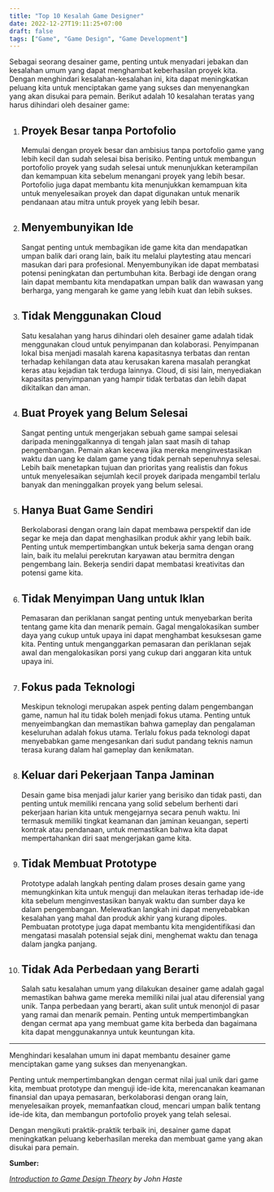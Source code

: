 ```yaml
---
title: "Top 10 Kesalah Game Designer"
date: 2022-12-27T19:11:25+07:00
draft: false
tags: ["Game", "Game Design", "Game Development"]
---
```


Sebagai seorang desainer game, penting untuk menyadari jebakan dan kesalahan umum yang dapat menghambat keberhasilan proyek kita. Dengan menghindari kesalahan-kesalahan ini, kita dapat meningkatkan peluang kita untuk menciptakan game yang sukses dan menyenangkan yang akan disukai para pemain. Berikut adalah 10 kesalahan teratas yang harus dihindari oleh desainer game:


1. ## Proyek Besar tanpa Portofolio
    
    Memulai dengan proyek besar dan ambisius tanpa portofolio game yang lebih kecil dan sudah selesai bisa berisiko. Penting untuk membangun portofolio proyek yang sudah selesai untuk menunjukkan keterampilan dan kemampuan kita sebelum menangani proyek yang lebih besar. Portofolio juga dapat membantu kita menunjukkan kemampuan kita untuk menyelesaikan proyek dan dapat digunakan untuk menarik pendanaan atau mitra untuk proyek yang lebih besar.


1. ## Menyembunyikan Ide
    
    Sangat penting untuk membagikan ide game kita dan mendapatkan umpan balik dari orang lain, baik itu melalui playtesting atau mencari masukan dari para profesional. Menyembunyikan ide dapat membatasi potensi peningkatan dan pertumbuhan kita. Berbagi ide dengan orang lain dapat membantu kita mendapatkan umpan balik dan wawasan yang berharga, yang mengarah ke game yang lebih kuat dan lebih sukses.

1. ## Tidak Menggunakan Cloud
    
    Satu kesalahan yang harus dihindari oleh desainer game adalah tidak menggunakan cloud untuk penyimpanan dan kolaborasi. Penyimpanan lokal bisa menjadi masalah karena kapasitasnya terbatas dan rentan terhadap kehilangan data atau kerusakan karena masalah perangkat keras atau kejadian tak terduga lainnya. Cloud, di sisi lain, menyediakan kapasitas penyimpanan yang hampir tidak terbatas dan lebih dapat dikitalkan dan aman.

1. ## Buat Proyek yang Belum Selesai
    
    Sangat penting untuk mengerjakan sebuah game sampai selesai daripada meninggalkannya di tengah jalan saat masih di tahap pengembangan. Pemain akan kecewa jika mereka menginvestasikan waktu dan uang ke dalam game yang tidak pernah sepenuhnya selesai. Lebih baik menetapkan tujuan dan prioritas yang realistis dan fokus untuk menyelesaikan sejumlah kecil proyek daripada mengambil terlalu banyak dan meninggalkan proyek yang belum selesai.

1. ## Hanya Buat Game Sendiri
    
    Berkolaborasi dengan orang lain dapat membawa perspektif dan ide segar ke meja dan dapat menghasilkan produk akhir yang lebih baik. Penting untuk mempertimbangkan untuk bekerja sama dengan orang lain, baik itu melalui perekrutan karyawan atau bermitra dengan pengembang lain. Bekerja sendiri dapat membatasi kreativitas dan potensi game kita.

1. ## Tidak Menyimpan Uang untuk Iklan
    
    Pemasaran dan periklanan sangat penting untuk menyebarkan berita tentang game kita dan menarik pemain. Gagal mengalokasikan sumber daya yang cukup untuk upaya ini dapat menghambat kesuksesan game kita. Penting untuk menganggarkan pemasaran dan periklanan sejak awal dan mengalokasikan porsi yang cukup dari anggaran kita untuk upaya ini.

1. ## Fokus pada Teknologi
    
    Meskipun teknologi merupakan aspek penting dalam pengembangan game, namun hal itu tidak boleh menjadi fokus utama. Penting untuk menyeimbangkan dan memastikan bahwa gameplay dan pengalaman keseluruhan adalah fokus utama. Terlalu fokus pada teknologi dapat menyebabkan game mengesankan dari sudut pandang teknis namun terasa kurang dalam hal gameplay dan kenikmatan.

1. ## Keluar dari Pekerjaan Tanpa Jaminan
    
    Desain game bisa menjadi jalur karier yang berisiko dan tidak pasti, dan penting untuk memiliki rencana yang solid sebelum berhenti dari pekerjaan harian kita untuk mengejarnya secara penuh waktu. Ini termasuk memiliki tingkat keamanan dan jaminan keuangan, seperti kontrak atau pendanaan, untuk memastikan bahwa kita dapat mempertahankan diri saat mengerjakan game kita.

1. ## Tidak Membuat Prototype
    
    Prototype adalah langkah penting dalam proses desain game yang memungkinkan kita untuk menguji dan melaukan iteras terhadap ide-ide kita sebelum menginvestasikan banyak waktu dan sumber daya ke dalam pengembangan. Melewatkan langkah ini dapat menyebabkan kesalahan yang mahal dan produk akhir yang kurang dipoles. Pembuatan prototype juga dapat membantu kita mengidentifikasi dan mengatasi masalah potensial sejak dini, menghemat waktu dan tenaga dalam jangka panjang.

1. ## Tidak Ada Perbedaan yang Berarti
    
    Salah satu kesalahan umum yang dilakukan desainer game adalah gagal memastikan bahwa game mereka memiliki nilai jual atau diferensial yang unik. Tanpa perbedaan yang berarti, akan sulit untuk menonjol di pasar yang ramai dan menarik pemain. Penting untuk mempertimbangkan dengan cermat apa yang membuat game kita berbeda dan bagaimana kita dapat menggunakannya untuk keuntungan kita.

---

Menghindari kesalahan umum ini dapat membantu desainer game menciptakan game yang sukses dan menyenangkan. 

Penting untuk mempertimbangkan dengan cermat nilai jual unik dari game kita, membuat prototype dan menguji ide-ide kita, merencanakan keamanan finansial dan upaya pemasaran, berkolaborasi dengan orang lain, menyelesaikan proyek, memanfaatkan cloud, mencari umpan balik tentang ide-ide kita, dan membangun portofolio proyek yang telah selesai. 

Dengan mengikuti praktik-praktik terbaik ini, desainer game dapat meningkatkan peluang keberhasilan mereka dan membuat game yang akan disukai para pemain.


**Sumber:**

*<a href="https://www.udemy.com/course/welcome-to-game-design-introduction-to-game-theory/" target="_blank">Introduction to Game Design Theory</a> by John Haste*